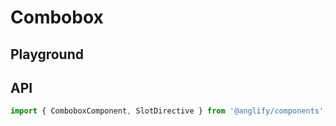 # Combobox

<app-references
issues="https://github.com/valentingavran/anglify/labels/component%3A%20Combobox"
bundle-size="https://bundlephobia.com/package/@anglify/components@latest"
w3c="https://www.w3.org/WAI/ARIA/apg/patterns/combobox/"/>

## Playground

<app-combobox-playground></app-combobox-playground>

## API

```typescript
import { ComboboxComponent, SlotDirective } from '@anglify/components';
```

<app-inputs-table components="ComboboxComponent"></app-inputs-table>

<app-styling-table component="combobox"></app-styling-table>
